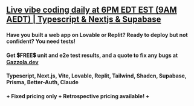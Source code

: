## [Live vibe coding daily at 6PM EDT EST (9AM AEDT) | Typescript & Nextjs & Supabase](https://www.youtube.com/@AzAnything)

#### Have you built a web app on Lovable or Replit? Ready to deploy but not confident? You need tests!
#### Get 💲FREE💲 unit and e2e test results, and a quote to fix any bugs at [Gazzola.dev](https://gazzola.dev/start-here/tech-stack?codeReview=yesPlease)
#### Typescript, Next.js, Vite, Lovable, Replit, Tailwind, Shadcn, Supabase, Prisma, Better-Auth, Claude
#### + Fixed pricing only + Retrospective pricing available! +
              
